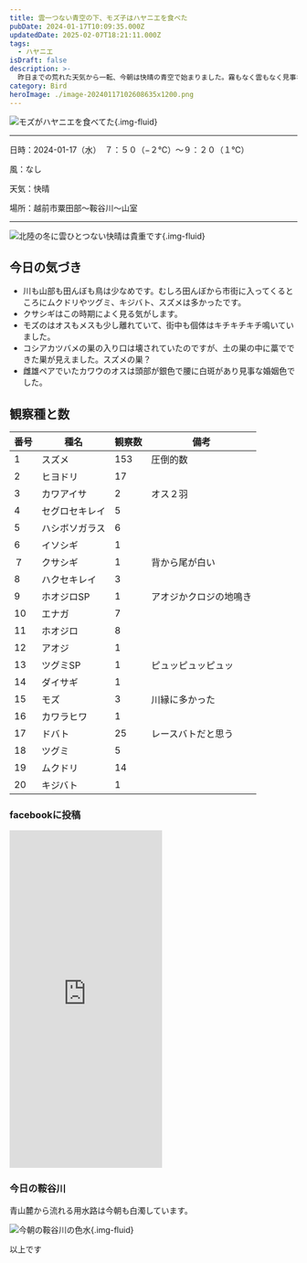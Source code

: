 ```yaml
---
title: 雲一つない青空の下、モズ子はハヤニエを食べた
pubDate: 2024-01-17T10:09:35.000Z
updatedDate: 2025-02-07T18:21:11.000Z
tags:
  - ハヤニエ
isDraft: false
description: >-
  昨日までの荒れた天気から一転、今朝は快晴の青空で始まりました。霧もなく雲もなく見事な空です。川にはイソシギ、クサシギ、山辺にはエナガが群れ、川にはモズ達がいました。今朝のハイライトはモズ（メス）のハヤニエを食べるシーン。一心不乱に食べていました。ハヤニエは電柱を支えるワイヤの隙間に置かれたもので地上高さは３ｍほど。積雪は今朝は２ｃｍぐらいです。
category: Bird
heroImage: ./image-20240117102608635x1200.png
---
```




![モズがハヤニエを食べてた](https://object-storage.tyo2.conoha.io/v1/nc_938a9d00d6004f1390c354d4a15ef25b/blog-astro-assets/blog-images/image-20240117102608635x1200/image-20240117102608635x1200.png){.img-fluid}


------

日時：2024-01-17（水）　７：５０（−２℃）〜９：２０（１℃）

風：なし

天気：快晴

場所：越前市粟田部〜鞍谷川〜山室

------





![北陸の冬に雲ひとつない快晴は貴重です](https://object-storage.tyo2.conoha.io/v1/nc_938a9d00d6004f1390c354d4a15ef25b/blog-astro-assets/blog-images/IMG_1347x1200.JPG){.img-fluid}



## 今日の気づき

- 川も山部も田んぼも鳥は少なめです。むしろ田んぼから市街に入ってくるところにムクドリやツグミ、キジバト、スズメは多かったです。
- クサシギはこの時期によく見る気がします。
- モズのはオスもメスも少し離れていて、街中も個体はキチキチキチ鳴いていました。
- コシアカツバメの巣の入り口は壊されていたのですが、土の巣の中に藁でできた巣が見えました。スズメの巣？
- 雌雄ペアでいたカワウのオスは頭部が銀色で腰に白斑があり見事な婚姻色でした。




## 観察種と数

| 番号 | 種名           | 観察数 | 備考                   |
| ---- | -------------- | ------ | ---------------------- |
| 1    | スズメ         | 153    | 圧倒的数               |
| 2    | ヒヨドリ       | 17     |                        |
| 3    | カワアイサ     | 2      | オス２羽               |
| 4    | セグロセキレイ | 5      |                        |
| 5    | ハシボソガラス | 6      |                        |
| 6    | イソシギ       | 1      |                        |
| ７   | クサシギ       | 1      | 背から尾が白い         |
| 8    | ハクセキレイ   | 3      |                        |
| 9    | ホオジロSP     | 1      | アオジかクロジの地鳴き |
| 10   | エナガ         | 7      |                        |
| 11   | ホオジロ       | 8      |                        |
| 12   | アオジ         | 1      |                        |
| 13   | ツグミSP       | 1      | ピュッピュッピュッ     |
| 14   | ダイサギ       | 1      |                        |
| 15   | モズ           | 3      | 川縁に多かった         |
| 16   | カワラヒワ     | 1      |                        |
| 17   | ドバト         | 25     | レースバトだと思う     |
| 18   | ツグミ         | 5      |                        |
| 19   | ムクドリ       | 14     |                        |
| 20   | キジバト       | 1      |                        |




### facebookに投稿
<iframe src="https://www.facebook.com/plugins/video.php?height=476&href=https%3A%2F%2Fwww.facebook.com%2F100007482843025%2Fvideos%2F674754461509789%2F&show_text=true&width=267&t=0" width="267" height="591" style="border:none;overflow:hidden" scrolling="no" frameborder="0" allowfullscreen="true" allow="autoplay; clipboard-write; encrypted-media; picture-in-picture; web-share" allowFullScreen="true"></iframe>

### 今日の鞍谷川

青山麓から流れる用水路は今朝も白濁しています。

![今朝の鞍谷川の色水](https://object-storage.tyo2.conoha.io/v1/nc_938a9d00d6004f1390c354d4a15ef25b/blog-astro-assets/blog-images/IMG_1334x1200.JPG){.img-fluid}


以上です

   
